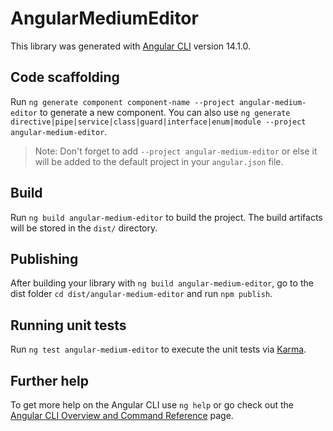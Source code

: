 # AngularMediumEditor

This library was generated with [Angular CLI](https://github.com/angular/angular-cli) version 14.1.0.

## Code scaffolding

Run `ng generate component component-name --project angular-medium-editor` to generate a new component. You can also use `ng generate directive|pipe|service|class|guard|interface|enum|module --project angular-medium-editor`.
> Note: Don't forget to add `--project angular-medium-editor` or else it will be added to the default project in your `angular.json` file. 

## Build

Run `ng build angular-medium-editor` to build the project. The build artifacts will be stored in the `dist/` directory.

## Publishing

After building your library with `ng build angular-medium-editor`, go to the dist folder `cd dist/angular-medium-editor` and run `npm publish`.

## Running unit tests

Run `ng test angular-medium-editor` to execute the unit tests via [Karma](https://karma-runner.github.io).

## Further help

To get more help on the Angular CLI use `ng help` or go check out the [Angular CLI Overview and Command Reference](https://angular.io/cli) page.
